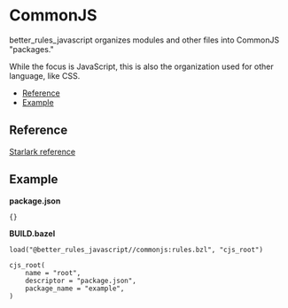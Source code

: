 # CommonJS

better_rules_javascript organizes modules and other files into CommonJS
"packages."

While the focus is JavaScript, this is also the organization used for other
language, like CSS.

<!-- START doctoc generated TOC please keep comment here to allow auto update -->
<!-- DON'T EDIT THIS SECTION, INSTEAD RE-RUN doctoc TO UPDATE -->

- [Reference](#reference)
- [Example](#example)

<!-- END doctoc generated TOC please keep comment here to allow auto update -->

## Reference

[Starlark reference](stardoc/commonjs.md)

## Example

**package.json**

```bzl
{}
```

**BUILD.bazel**

```bzl
load("@better_rules_javascript//commonjs:rules.bzl", "cjs_root")

cjs_root(
    name = "root",
    descriptor = "package.json",
    package_name = "example",
)
```
